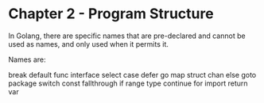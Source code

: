 # Chapter 2 - Program Structure

In Golang, there are specific names that are pre-declared and cannot be used as names, and only used when it permits it.
 
Names are:

break        default      func         interface    select
case         defer        go           map          struct
chan         else         goto         package      switch
const        fallthrough  if           range        type
continue     for          import       return       var
